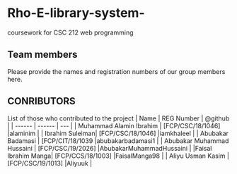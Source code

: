 # Rho-E-library-system-
coursework for CSC 212 web programming 


## Team members 
Please provide the names and registration numbers of our group members here.

## CONRIBUTORS
 List of those who contributed to the project
| Name | REG Number | @github |
| ------ | ------ | --- |
| Muhammad Alamin Ibrahim | [FCP/CSC/18/1046] |alaminim  |
| Ibrahim Suleiman| [FCP/CSC/18/1046] |iamkhaleel  |
| Abubakar Badamasi | [FCP/CIT/18/1039 |abubakarbadamasi1  |
| Abubakar Muhammad Hussaini | [FCP/CSC/19/2026] |AbubakarMuhammadHussaini  |
|Faisal Ibrahim Manga| [FCP/CCS/18/1003] |FaisalManga98  |
| Aliyu Usman Kasim | [FCP/CSC/19/1013] |Aliyuuk |
